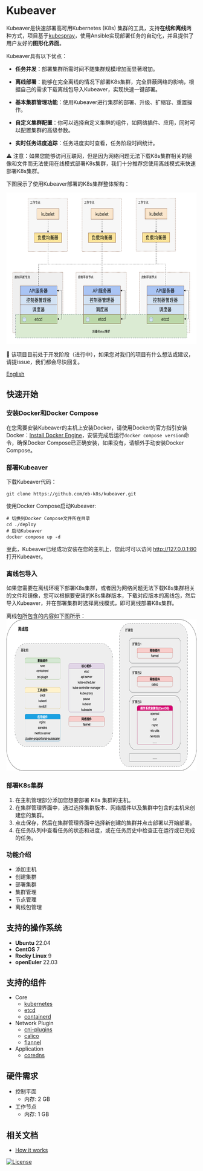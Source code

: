 # Kubeaver

Kubeaver是快速部署高可用Kubernetes (K8s) 集群的工具，支持**在线和离线**两种方式，项目基于[kubespray](https://github.com/kubernetes-sigs/kubespray)，使用Ansible实现部署任务的自动化，并且提供了用户友好的**图形化界面**。

Kubeaver具有以下优点：

* **任务并发**：部署集群所需时间不随集群规模增加而显著增加。

* **离线部署**：能够在完全离线的情况下部署K8s集群，完全屏蔽网络的影响，根据自己的需求下载离线包导入Kubeaver，实现快速一键部署。

* **基本集群管理功能**：使用Kubeaver进行集群的部署、升级、扩缩容、重置操作。

* **自定义集群配置**：你可以选择自定义集群的组件，如网络插件、应用，同时可以配置集群的高级参数。

* **实时任务进度追踪**：任务进度实时查看，任务阶段时间统计。

⚠️ 注意：如果您能够访问互联网，但是因为网络问题无法下载K8s集群相关的镜像和文件而无法使用在线模式部署K8s集群，我们十分推荐您使用离线模式来快速部署K8s集群。

下图展示了使用Kubeaver部署的K8s集群整体架构：

<img src="./imgs/architecture.png" height="400px"  />

🚧 该项目目前处于开发阶段（进行中），如果您对我们的项目有什么想法或建议，请提issue，我们都会尽快回复。

[English](../README.md)


## 快速开始

### 安装Docker和Docker Compose

在您需要安装Kubeaver的主机上安装Docker，请使用Docker的官方指引安装Docker：[Install Docker Engine](https://docs.docker.com/engine/install/)，安装完成后运行`docker compose version`命令，确保Docker Compose已正确安装，如果没有，请额外手动安装Docker Compose。

### 部署Kubeaver

下载Kubeaver代码：
```
git clone https://github.com/eb-k8s/kubeaver.git
```
使用Docker Compose启动Kubeaver:
```
# 切换到Docker Compose文件所在目录
cd ./deploy
# 启动Kubeaver
docker compose up -d
```
至此，Kubeaver已经成功安装在您的主机上，您此时可以访问 http://127.0.0.1:80 打开Kubeaver。

### 离线包导入

如果您需要在离线环境下部署K8s集群，或者因为网络问题无法下载K8s集群相关的文件和镜像，您可以根据要安装的K8s集群版本，下载对应版本的离线包，然后导入Kubeaver，并在部署集群时选择离线模式，即可离线部署K8s集群。

离线包所包含的内容如下图所示：
<img src="./imgs/offline_package.png" height="400px"  />

### 部署K8s集群

1. 在主机管理部分添加您想要部署 K8s 集群的主机。
2. 在集群管理界面中，通过选择集群版本、网络插件以及集群中包含的主机来创建您的集群。
3. 点击保存，然后在集群管理界面中选择新创建的集群并点击部署以开始部署。
4. 在任务队列中查看任务的状态和进度，或在任务历史中检查正在运行或已完成的任务。

### 功能介绍

*  添加主机
*  创建集群
*  部署集群
*  集群管理
*  节点管理
*  离线包管理

## 支持的操作系统

- **Ubuntu** 22.04
- **CentOS** 7
- **Rocky Linux** 9
- **openEuler** 22.03

## 支持的组件

- Core
  - [kubernetes](https://github.com/kubernetes/kubernetes) 
  - [etcd](https://github.com/etcd-io/etcd) 
  - [containerd](https://containerd.io/) 
- Network Plugin
  - [cni-plugins](https://github.com/containernetworking/plugins) 
  - [calico](https://github.com/projectcalico/calico) 
  - [flannel](https://github.com/flannel-io/flannel) 
- Application
  - [coredns](https://github.com/coredns/coredns) 

## 硬件需求

- 控制平面
  - 内存: 2 GB
- 工作节点
  - 内存: 1 GB

## 相关文档

* [How it works](./how_it_works_CN.md)

[![License](https://img.shields.io/badge/License-Apache%202.0-blue.svg)](LICENSE)